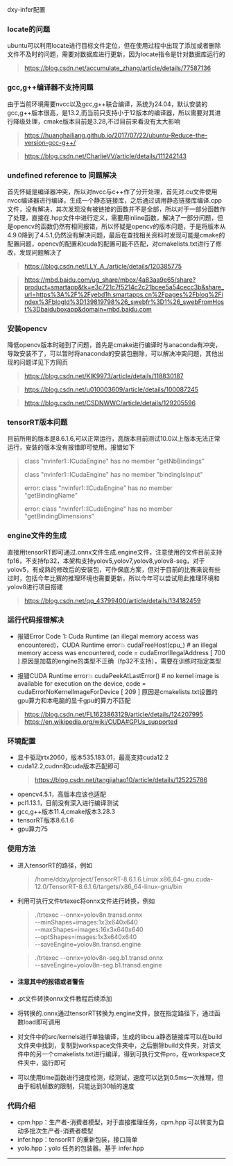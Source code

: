 dxy-infer配置
### locate的问题
ubuntu可以利用locate进行目标文件定位，但在使用过程中出现了添加或者删除文件不及时的问题，需要对数据库进行更新，因为locate指令是针对数据库运行的
> https://blog.csdn.net/accumulate_zhang/article/details/77587136
### gcc,g++编译器不支持问题
由于当前环境需要nvcc以及gcc,g++联合编译，系统为24.04，默认安装的gcc,g++版本很高，是13.2,而当前只支持小于12版本的编译器，所以需要对其进行降级处理，cmake版本目前是3.28,不过目前来看没有太大影响
> https://huanghailiang.github.io/2017/07/22/ubuntu-Reduce-the-version-gcc-g++/

> https://blog.csdn.net/CharlieVV/article/details/111242143
### undefined reference to 问题解决
首先怀疑是编译器冲突，所以对nvcc与c++作了分开处理，首先对.cu文件使用nvcc编译器进行编译，生成一个静态链接库，之后通过调用静态链接库编译.cpp文件，没有解决，其次发现没有被链接的函数并不是全部，所以对于一部分函数作了处理，直接在.hpp文件中进行定义，需要用inline函数，解决了一部分问题，但是opencv的函数仍然有相同报错，所以怀疑是opencv的版本问题，于是将版本从4.9.0降到了4.5.1,仍然没有解决问题，最后在查找相关资料时发现可能是cmake的配置问题，opencv的配置和cuda的配置可能不匹配，对cmakelists.txt进行了修改，发现问题解决了
> https://blog.csdn.net/LLY_A_/article/details/120385775

> https://mbd.baidu.com/ug_share/mbox/4a83aa9e65/share?product=smartapp&tk=e3c721c7f5214c2c21bcee5a54cecc3b&share_url=https%3A%2F%2Fyebd1h.smartapps.cn%2Fpages%2Fblog%2Findex%3FblogId%3D139819798%26_swebfr%3D1%26_swebFromHost%3Dbaiduboxapp&domain=mbd.baidu.com
### 安装opencv
降低opencv版本时碰到了问题，首先是cmake进行编译时与anaconda有冲突，导致安装不了，可以暂时将anaconda的安装包删除，可以解决冲突问题，其他出现的问题详见下方网页
> https://blog.csdn.net/KIK9973/article/details/118830187

> https://blog.csdn.net/u010003609/article/details/100087245

> https://blog.csdn.net/CSDNWWC/article/details/129205596
### tensorRT版本问题
目前所用的版本是8.6.1.6,可以正常运行，高版本目前测试10.0以上版本无法正常运行，安装的版本没有报错即可使用。报错如下
> class "nvinfer1::ICudaEngine" has no member "getNbBindings"
> 
> class "nvinfer1::ICudaEngine" has no member "bindingIsInput"
> 
> error: class "nvinfer1::ICudaEngine" has no member "getBindingName"
> 
> error: class "nvinfer1::ICudaEngine" has no member "getBindingDimensions"
### engine文件的生成
直接用tensorRT即可通过.onnx文件生成.engine文件，注意使用的文件目前支持fp16，不支持fp32，本架构支持yolov5,yolov7,yolov8,yolov8-seg，对于yolov5，有成熟的修改后的安装包，可作保底方案，但对于目前的比赛来说有些过时，包括今年比赛的推理环境也需要更新，所以今年可以尝试用此推理环境和yolov8进行项目搭建
> https://blog.csdn.net/qq_43799400/article/details/134182459
### 运行代码报错解决
- 报错Error Code 1: Cuda Runtime (an illegal memory access was encountered)，CUDA Runtime error💥 cudaFreeHost(cpu_) # an illegal memory access was encountered, code = cudaErrorIllegalAddress [ 700 ]
原因是加载的engine的类型不正确（fp32不支持），需要在训练时指定类型

- 报错CUDA Runtime error💥 cudaPeekAtLastError() # no kernel image is available for execution on the device, code = cudaErrorNoKernelImageForDevice [ 209 ]
原因是cmakelists.txt设置的gpu算力和本电脑的显卡gpu的算力不匹配
> https://blog.csdn.net/FL1623863129/article/details/124207995
> https://en.wikipedia.org/wiki/CUDA#GPUs_supported
### 环境配置
- 显卡驱动rtx2060，版本535.183.01，最高支持cuda12.2
- cuda12.2,cudnn和cuda版本匹配即可
  >https://blog.csdn.net/tangjiahao10/article/details/125225786
- opencv4.5.1，高版本应该也适配
- pcl1.13.1，目前没有深入进行编译测试
- gcc,g++版本11.4,cmake版本3.28.3
- tensorRT版本8.6.1.6
- gpu算力75
### 使用方法
- 进入tensorRT的路径，例如
  > /home/ddxy/project/TensorRT-8.6.1.6.Linux.x86_64-gnu.cuda-12.0/TensorRT-8.6.1.6/targets/x86_64-linux-gnu/bin 

- 利用可执行文件trtexec将onnx文件进行转换，例如
  > ./trtexec --onnx=yolov8n.transd.onnx \
    --minShapes=images:1x3x640x640 \
    --maxShapes=images:16x3x640x640 \
    --optShapes=images:1x3x640x640 \
    --saveEngine=yolov8n.transd.engine

  > ./trtexec --onnx=yolov8n-seg.b1.transd.onnx \
    --saveEngine=yolov8n-seg.b1.transd.engine
- #### 注意其中的报错或者警告
- .pt文件转换onnx文件教程后续添加
- 将转换的.onnx通过tensorRT转换为.engine文件，放在指定路径下，通过函数load即可调用
- 对文件中的src/kernels进行单独编译，生成的libcu.a静态链接库可以在build文件夹中找到，复制到workspace文件夹中，之后删除build文件夹，对该文件中的另一个cmakelists.txt进行编译，得到可执行文件pro，在workspace文件夹中，运行即可
- 可以使用time函数进行速度检测，经测试，速度可以达到0.5ms一次推理，但由于相机帧数的限制，只能达到30帧的速度
### 代码介绍
- cpm.hpp：生产者-消费者模型，对于直接推理任务，cpm.hpp 可以转变为自动多批次生产者-消费者模型
- infer.hpp：tensorRT 的重新包装，接口简单
- yolo.hpp：yolo 任务的包装器。基于 infer.hpp
---
